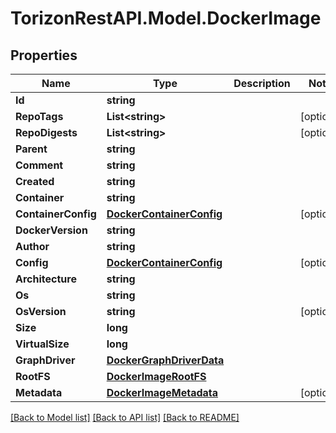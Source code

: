 
# TorizonRestAPI.Model.DockerImage

## Properties

Name | Type | Description | Notes
------------ | ------------- | ------------- | -------------
**Id** | **string** |  | 
**RepoTags** | **List&lt;string&gt;** |  | [optional] 
**RepoDigests** | **List&lt;string&gt;** |  | [optional] 
**Parent** | **string** |  | 
**Comment** | **string** |  | 
**Created** | **string** |  | 
**Container** | **string** |  | 
**ContainerConfig** | [**DockerContainerConfig**](DockerContainerConfig.md) |  | [optional] 
**DockerVersion** | **string** |  | 
**Author** | **string** |  | 
**Config** | [**DockerContainerConfig**](DockerContainerConfig.md) |  | [optional] 
**Architecture** | **string** |  | 
**Os** | **string** |  | 
**OsVersion** | **string** |  | [optional] 
**Size** | **long** |  | 
**VirtualSize** | **long** |  | 
**GraphDriver** | [**DockerGraphDriverData**](DockerGraphDriverData.md) |  | 
**RootFS** | [**DockerImageRootFS**](DockerImageRootFS.md) |  | 
**Metadata** | [**DockerImageMetadata**](DockerImageMetadata.md) |  | [optional] 

[[Back to Model list]](../README.md#documentation-for-models)
[[Back to API list]](../README.md#documentation-for-api-endpoints)
[[Back to README]](../README.md)

